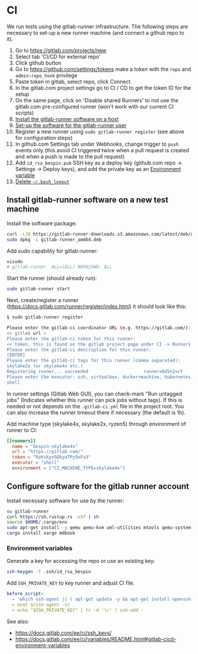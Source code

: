 # CI

We run tests using the gitlab-runner infrastructure. The following steps are
necessary to set-up a new runner machine (and connect a github repo to it).

1. Go to <https://gitlab.com/projects/new>
1. Select tab 'CI/CD for external repo'
1. Click github button
1. Go to <https://github.com/settings/tokens> make a token with the `repo` and `admin:repo_hook` privilege
1. Paste token in gitlab, select repo, click Connect
1. In the gitlab.com project settings go to CI / CD to get the token ID for the setup
1. On the same page, click on 'Disable shared Runners' to not use the gitlab.com pre-configured runner (won't work with our current CI scripts)
1. [Install the gitlab-runner software on a host](#install-gitlab-runner-software-on-a-new-test-machine)
1. [Set-up the software for the gitlab-runner user](#configure-software-for-the-gitlab-runner-account)
1. Register a new runner using `sudo gitlab-runner register` (see above for configuration steps)
1. In github.com Settings tab under Webhooks, change trigger to `push` events only (this avoid CI triggered twice when a pull request is created and
when a push is made to the pull request)
1. Add `id_rsa_bespin.pub` SSH key as a deploy key (github.com repo -> Settings -> Deploy keys), and add the private key as an [Environment variable](#environment-variables)
1. [Delete `~/.bash_logout`](<https://gitlab.com/gitlab-org/gitlab-runner/issues/1379>)

## Install gitlab-runner software on a new test machine

Install the software package:

```bash
curl -LJO https://gitlab-runner-downloads.s3.amazonaws.com/latest/deb/gitlab-runner_amd64.deb
sudo dpkg -i gitlab-runner_amd64.deb
```

Add sudo capability for gitlab-runner:

```bash
visudo
# gitlab-runner  ALL=(ALL) NOPASSWD: ALL
```

Start the runner (should already run):

```bash
sudo gitlab-runner start
```

Next, create/register a runner
(<https://docs.gitlab.com/runner/register/index.html>) it should look like this:

```bash
$ sudo gitlab-runner register

Please enter the gitlab-ci coordinator URL (e.g. https://gitlab.com/):
<< gitlab url >
Please enter the gitlab-ci token for this runner:
<< token, this is found on the gitlab project page under CI -> Runners >>
Please enter the gitlab-ci description for this runner:
[ENTER]
Please enter the gitlab-ci tags for this runner (comma separated):
skylake2x (or skylake4x etc.)
Registering runner... succeeded                     runner=Dd5n2xcY
Please enter the executor: ssh, virtualbox, docker+machine, kubernetes, docker, docker-ssh, shell, custom, parallels, docker-ssh+machine:
shell
```

In runner settings (Gitlab Web GUI), you can check-mark "Run untagged jobs"
(Indicates whether this runner can pick jobs without tags). If this is needed or
not depends on the `.gitlab-ci.yml` file in the project root. You can also
increase the runner timeout there if necessary (the default is 1h).

Add machine type (skylake4x, skylake2x, ryzen5) through environment of runner to
CI:

```toml
[[runners]]
  name = "bespin-skylake4x"
  url = "https://gitlab.com/"
  token = "RzKskyx5QkyaTPy9xFu3"
  executor = "shell"
  environment = ["CI_MACHINE_TYPE=skylake4x"]
```

## Configure software for the gitlab runner account

Install necessary software for use by the runner:

```bash
su gitlab-runner
curl https://sh.rustup.rs -sSf | sh
source $HOME/.cargo/env
sudo apt-get install -y qemu qemu-kvm uml-utilities mtools qemu-system-x86 isc-dhcp-server socat
cargo install xargo mdbook
```

### Environment variables

Generate a key for accessing the repo or use an existing key:

```bash
ssh-keygen -f .ssh/id_rsa_bespin
```

Add `SSH_PRIVATE_KEY` to key runner and adjust CI file.

```yaml
before_script:
  - 'which ssh-agent || ( apt-get update -y && apt-get install openssh-client -y )'
  - eval $(ssh-agent -s)
  - echo "$SSH_PRIVATE_KEY" | tr -d '\r' | ssh-add -
```

See also:

* <https://docs.gitlab.com/ee/ci/ssh_keys/>
* <https://docs.gitlab.com/ee/ci/variables/README.html#gitlab-cicd-environment-variables>
